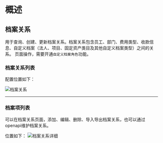# 概述

## 档案关系
用于查询、创建、更新档案关系。档案关系包含员工、部门、费用类型、收款信息、自定义档案（法人、项目、固定资产类目及其他自定义档案类型）之间的关系。
页面操作，需要开通`自定义档案角色`功能。
### 档案关系列表
配置位置如下：

![档案关系](/recordLink/images/档案关系列表.png)     

---------------

### 档案项列表
可以在档案关系页面，添加、编辑、删除、导入导出档案关系，也可以通过openapi维护档案关系。

位置如下：
![档案关系详细](/recordLink/images/档案项列表.png)













